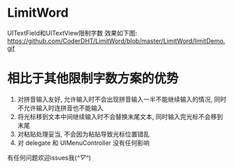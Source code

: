 # LimitWord
UITextField和UITextView限制字数
效果如下图:
https://github.com/CoderDHT/LimitWord/blob/master/LimitWord/limitDemo.gif

# 相比于其他限制字数方案的优势
1. 对拼音输入友好, 允许输入时不会出现拼音输入一半不能继续输入的情况, 同时不允许输入时连拼音也不能输入
2. 将光标移到文本中间继续输入时不会替换末尾文本, 同时输入完光标不会移到末尾
3. 对粘贴处理妥当, 不会因为粘贴导致光标位置错乱
4. 对 delegate 和 UIMenuController 没有任何影响

有任何问题欢迎issues我(*^▽^*)
